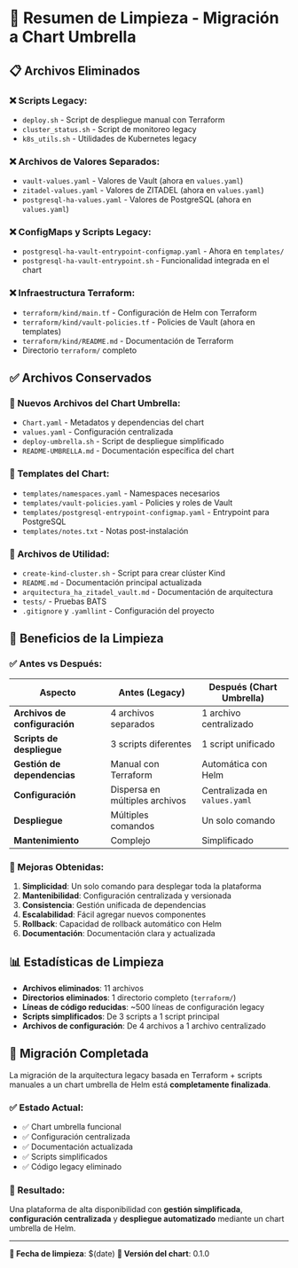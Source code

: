 # 🧹 Resumen de Limpieza - Migración a Chart Umbrella

## 📋 Archivos Eliminados

### ❌ Scripts Legacy:
- `deploy.sh` - Script de despliegue manual con Terraform
- `cluster_status.sh` - Script de monitoreo legacy
- `k8s_utils.sh` - Utilidades de Kubernetes legacy

### ❌ Archivos de Valores Separados:
- `vault-values.yaml` - Valores de Vault (ahora en `values.yaml`)
- `zitadel-values.yaml` - Valores de ZITADEL (ahora en `values.yaml`)
- `postgresql-ha-values.yaml` - Valores de PostgreSQL (ahora en `values.yaml`)

### ❌ ConfigMaps y Scripts Legacy:
- `postgresql-ha-vault-entrypoint-configmap.yaml` - Ahora en `templates/`
- `postgresql-ha-vault-entrypoint.sh` - Funcionalidad integrada en el chart

### ❌ Infraestructura Terraform:
- `terraform/kind/main.tf` - Configuración de Helm con Terraform
- `terraform/kind/vault-policies.tf` - Policies de Vault (ahora en templates)
- `terraform/kind/README.md` - Documentación de Terraform
- Directorio `terraform/` completo

## ✅ Archivos Conservados

### 🚀 Nuevos Archivos del Chart Umbrella:
- `Chart.yaml` - Metadatos y dependencias del chart
- `values.yaml` - Configuración centralizada
- `deploy-umbrella.sh` - Script de despliegue simplificado
- `README-UMBRELLA.md` - Documentación específica del chart

### 📁 Templates del Chart:
- `templates/namespaces.yaml` - Namespaces necesarios
- `templates/vault-policies.yaml` - Policies y roles de Vault
- `templates/postgresql-entrypoint-configmap.yaml` - Entrypoint para PostgreSQL
- `templates/notes.txt` - Notas post-instalación

### 🔧 Archivos de Utilidad:
- `create-kind-cluster.sh` - Script para crear clúster Kind
- `README.md` - Documentación principal actualizada
- `arquitectura_ha_zitadel_vault.md` - Documentación de arquitectura
- `tests/` - Pruebas BATS
- `.gitignore` y `.yamllint` - Configuración del proyecto

## 🎯 Beneficios de la Limpieza

### ✅ Antes vs Después:

| Aspecto | Antes (Legacy) | Después (Chart Umbrella) |
|---------|----------------|--------------------------|
| **Archivos de configuración** | 4 archivos separados | 1 archivo centralizado |
| **Scripts de despliegue** | 3 scripts diferentes | 1 script unificado |
| **Gestión de dependencias** | Manual con Terraform | Automática con Helm |
| **Configuración** | Dispersa en múltiples archivos | Centralizada en `values.yaml` |
| **Despliegue** | Múltiples comandos | Un solo comando |
| **Mantenimiento** | Complejo | Simplificado |

### 🚀 Mejoras Obtenidas:

1. **Simplicidad**: Un solo comando para desplegar toda la plataforma
2. **Mantenibilidad**: Configuración centralizada y versionada
3. **Consistencia**: Gestión unificada de dependencias
4. **Escalabilidad**: Fácil agregar nuevos componentes
5. **Rollback**: Capacidad de rollback automático con Helm
6. **Documentación**: Documentación clara y actualizada

## 📊 Estadísticas de Limpieza

- **Archivos eliminados**: 11 archivos
- **Directorios eliminados**: 1 directorio completo (`terraform/`)
- **Líneas de código reducidas**: ~500 líneas de configuración legacy
- **Scripts simplificados**: De 3 scripts a 1 script principal
- **Archivos de configuración**: De 4 archivos a 1 archivo centralizado

## 🔄 Migración Completada

La migración de la arquitectura legacy basada en Terraform + scripts manuales a un chart umbrella de Helm está **completamente finalizada**.

### ✅ Estado Actual:
- ✅ Chart umbrella funcional
- ✅ Configuración centralizada
- ✅ Documentación actualizada
- ✅ Scripts simplificados
- ✅ Código legacy eliminado

### 🎉 Resultado:
Una plataforma de alta disponibilidad con **gestión simplificada**, **configuración centralizada** y **despliegue automatizado** mediante un chart umbrella de Helm.

---

**📅 Fecha de limpieza**: $(date)
**🔧 Versión del chart**: 0.1.0 